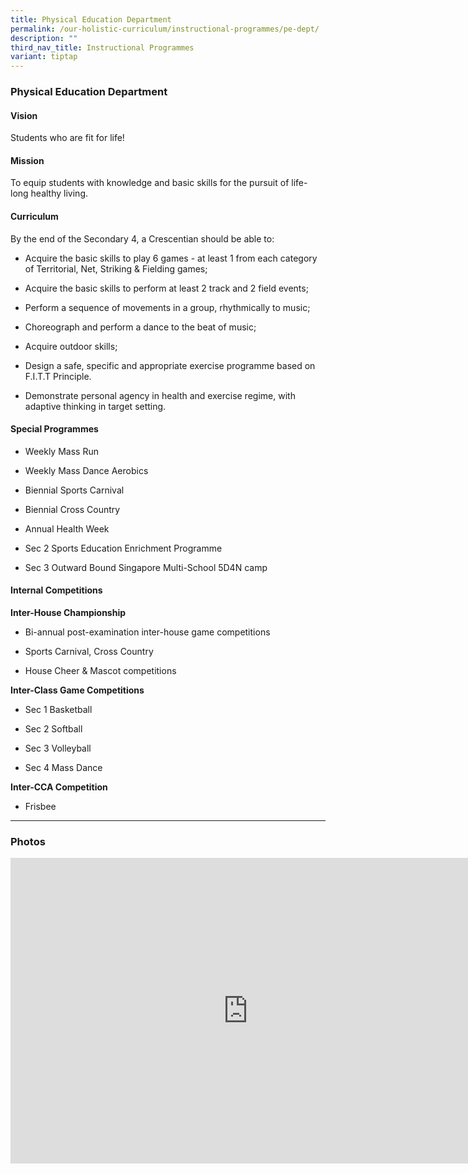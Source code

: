 ```yaml
---
title: Physical Education Department
permalink: /our-holistic-curriculum/instructional-programmes/pe-dept/
description: ""
third_nav_title: Instructional Programmes
variant: tiptap
---
```

<h3><strong>Physical Education Department</strong></h3>
<h4><strong>Vision</strong></h4>
<p>Students who are fit for life!</p>
<h4><strong>Mission</strong></h4>
<p>To equip students with knowledge and basic skills for the pursuit of life-long
healthy living.</p>
<h4><strong>Curriculum</strong></h4>
<p>By the end of the Secondary 4, a Crescentian should be able to:</p>
<ul data-tight="true" class="tight">
<li>
<p>Acquire the basic skills to play 6 games - at least 1 from each category
of Territorial, Net, Striking &amp; Fielding games;&nbsp;</p>
</li>
<li>
<p>Acquire the basic skills to perform at least 2 track and 2 field events;
&nbsp;</p>
</li>
<li>
<p>Perform a sequence of movements in a group, rhythmically to music;&nbsp;</p>
</li>
<li>
<p>Choreograph and perform a dance to the beat of music;&nbsp;</p>
</li>
<li>
<p>Acquire outdoor skills;</p>
</li>
<li>
<p>Design a safe, specific and appropriate exercise programme based on F.I.T.T
Principle.</p>
</li>
<li>
<p>Demonstrate personal agency in health and exercise regime, with adaptive
thinking in target setting.</p>
</li>
</ul>
<h4><strong>Special Programmes</strong></h4>
<ul data-tight="true" class="tight">
<li>
<p>Weekly Mass Run</p>
</li>
<li>
<p>Weekly Mass Dance Aerobics&nbsp; &nbsp;</p>
</li>
<li>
<p>Biennial Sports Carnival</p>
</li>
<li>
<p>Biennial Cross Country</p>
</li>
<li>
<p>Annual Health Week&nbsp;</p>
</li>
<li>
<p>Sec 2 Sports Education Enrichment Programme</p>
</li>
<li>
<p>Sec 3 Outward Bound Singapore Multi-School 5D4N camp</p>
</li>
</ul>
<h4><strong>Internal Competitions</strong></h4>
<p><strong>Inter-House Championship</strong>
</p>
<ul data-tight="true" class="tight">
<li>
<p>Bi-annual post-examination inter-house game competitions&nbsp;</p>
</li>
<li>
<p>Sports Carnival, Cross Country</p>
</li>
<li>
<p>House Cheer &amp; Mascot competitions</p>
</li>
</ul>
<p><strong>Inter-Class Game Competitions</strong>
</p>
<ul data-tight="true" class="tight">
<li>
<p>Sec 1 Basketball&nbsp;&nbsp;</p>
</li>
<li>
<p>Sec 2 Softball</p>
</li>
<li>
<p>Sec 3 Volleyball</p>
</li>
<li>
<p>Sec 4 Mass Dance</p>
</li>
</ul>
<p><strong>Inter-CCA Competition</strong>
</p>
<ul data-tight="true" class="tight">
<li>
<p>Frisbee</p>
</li>
</ul>
<hr>
<h3>Photos</h3>
<div class="iframe-wrapper">
<iframe height="489" width="760" allowfullscreen="true" frameborder="0" src="https://docs.google.com/presentation/d/e/2PACX-1vT0w_o2uSxjTqlM6tvoI_f8dns-DXUUtYHRaKNMhxyxAab51EtYdDRJbSW7l-33aAsPPz4gWlLTUCo-/embed?start=true&amp;loop=true&amp;delayms=3000"></iframe>
</div>
<p>
<br>
</p>
<p></p>